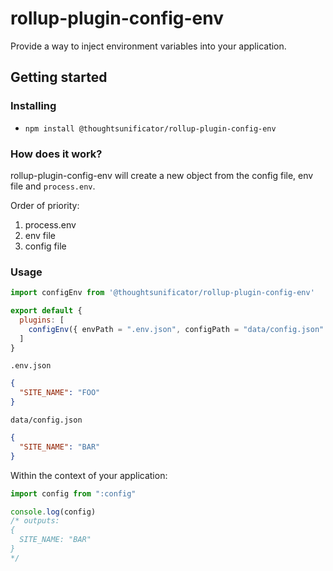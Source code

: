 # rollup-plugin-config-env

Provide a way to inject environment variables into your application.

## Getting started

### Installing

- ``npm install @thoughtsunificator/rollup-plugin-config-env``

### How does it work?

rollup-plugin-config-env will create a new object from the config file, env file and ``process.env``.

Order of priority:

1. process.env
2. env file
3. config file

### Usage

```javascript
import configEnv from '@thoughtsunificator/rollup-plugin-config-env'

export default {
  plugins: [
    configEnv({ envPath = ".env.json", configPath = "data/config.json" })
  ]
}
```

``.env.json``
```json
{
  "SITE_NAME": "FOO"
}
```

``data/config.json``
```json
{
  "SITE_NAME": "BAR"
}
```

Within the context of your application:

```javascript
import config from ":config"

console.log(config)
/* outputs:
{
  SITE_NAME: "BAR"
}
*/

```


